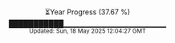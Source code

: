 <p align="center">
⏳Year Progress (37.67 %)<br>
███████████▁▁▁▁▁▁▁▁▁▁▁▁▁▁▁▁▁▁▁ <br>
<sub>Updated: Sun, 18 May 2025 12:04:27 GMT</sub>
</p>

